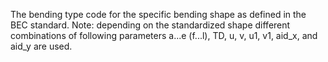 ﻿The bending type code for the specific bending shape as defined in the BEC standard. Note: depending on the standardized shape different combinations of following parameters a...e (f...l), TD, u, v, u1, v1, aid_x, and aid_y are used.
